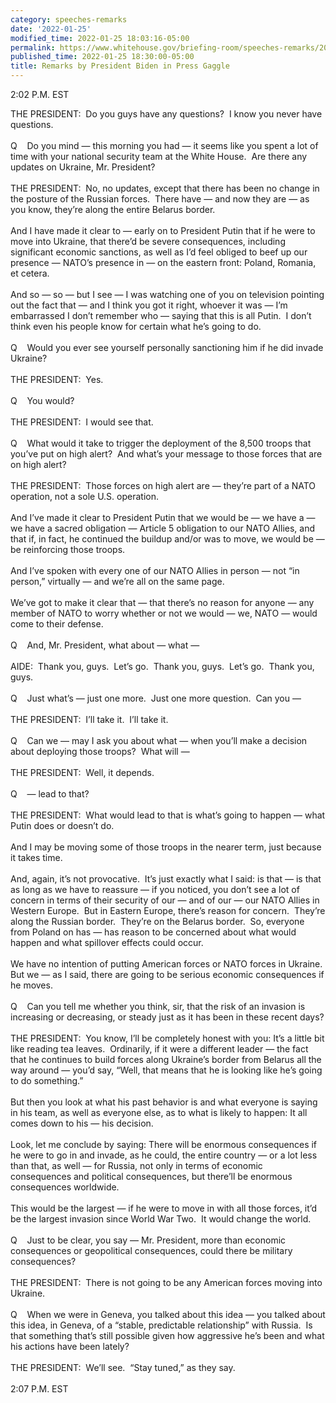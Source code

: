 ```yaml
---
category: speeches-remarks
date: '2022-01-25'
modified_time: 2022-01-25 18:03:16-05:00
permalink: https://www.whitehouse.gov/briefing-room/speeches-remarks/2022/01/25/remarks-by-president-biden-in-press-gaggle-4/
published_time: 2022-01-25 18:30:00-05:00
title: Remarks by President Biden in Press Gaggle
---
```

 
2:02 P.M. EST

THE PRESIDENT:  Do you guys have any questions?  I know you never have
questions.  
   
Q    Do you mind — this morning you had — it seems like you spent a lot
of time with your national security team at the White House.  Are there
any updates on Ukraine, Mr. President?  
   
THE PRESIDENT:  No, no updates, except that there has been no change in
the posture of the Russian forces.  There have — and now they are — as
you know, they’re along the entire Belarus border.   
   
And I have made it clear to — early on to President Putin that if he
were to move into Ukraine, that there’d be severe consequences,
including significant economic sanctions, as well as I’d feel obliged to
beef up our presence — NATO’s presence in — on the eastern front:
Poland, Romania, et cetera.   
   
And so — so — but I see — I was watching one of you on television
pointing out the fact that — and I think you got it right, whoever it
was — I’m embarrassed I don’t remember who — saying that this is all
Putin.  I don’t think even his people know for certain what he’s going
to do.   
   
Q    Would you ever see yourself personally sanctioning him if he did
invade Ukraine?   
   
THE PRESIDENT:  Yes.  
   
Q    You would?  
   
THE PRESIDENT:  I would see that.  
   
Q    What would it take to trigger the deployment of the 8,500 troops
that you’ve put on high alert?  And what’s your message to those forces
that are on high alert?  
   
THE PRESIDENT:  Those forces on high alert are — they’re part of a NATO
operation, not a sole U.S. operation.  
   
And I’ve made it clear to President Putin that we would be — we have a —
we have a sacred obligation — Article 5 obligation to our NATO Allies,
and that if, in fact, he continued the buildup and/or was to move, we
would be — be reinforcing those troops.   
   
And I’ve spoken with every one of our NATO Allies in person — not “in
person,” virtually — and we’re all on the same page.  
   
We’ve got to make it clear that — that there’s no reason for anyone —
any member of NATO to worry whether or not we would — we, NATO — would
come to their defense.  
   
Q    And, Mr. President, what about — what —  
   
AIDE:  Thank you, guys.  Let’s go.  Thank you, guys.  Let’s go.  Thank
you, guys.     
   
Q    Just what’s — just one more.  Just one more question.  Can you —  
   
THE PRESIDENT:  I’ll take it.  I’ll take it.   
   
Q    Can we — may I ask you about what — when you’ll make a decision
about deploying those troops?  What will —  
   
THE PRESIDENT:  Well, it depends.  
   
Q    — lead to that?  
   
THE PRESIDENT:  What would lead to that is what’s going to happen — what
Putin does or doesn’t do.   
   
And I may be moving some of those troops in the nearer term, just
because it takes time.   
   
And, again, it’s not provocative.  It’s just exactly what I said: is
that — is that as long as we have to reassure — if you noticed, you
don’t see a lot of concern in terms of their security of our — and of
our — our NATO Allies in Western Europe.  But in Eastern Europe, there’s
reason for concern.  They’re along the Russian border.  They’re on the
Belarus border.  So, everyone from Poland on has — has reason to be
concerned about what would happen and what spillover effects could
occur.   
   
We have no intention of putting American forces or NATO forces in
Ukraine.  But we — as I said, there are going to be serious economic
consequences if he moves.  
   
Q    Can you tell me whether you think, sir, that the risk of an
invasion is increasing or decreasing, or steady just as it has been in
these recent days?  
   
THE PRESIDENT:  You know, I’ll be completely honest with you: It’s a
little bit like reading tea leaves.  Ordinarily, if it were a different
leader — the fact that he continues to build forces along Ukraine’s
border from Belarus all the way around — you’d say, “Well, that means
that he is looking like he’s going to do something.”  
   
But then you look at what his past behavior is and what everyone is
saying in his team, as well as everyone else, as to what is likely to
happen: It all comes down to his — his decision.  
   
Look, let me conclude by saying: There will be enormous consequences if
he were to go in and invade, as he could, the entire country — or a lot
less than that, as well — for Russia, not only in terms of economic
consequences and political consequences, but there’ll be enormous
consequences worldwide.  
   
This would be the largest — if he were to move in with all those forces,
it’d be the largest invasion since World War Two.  It would change the
world.  
   
Q    Just to be clear, you say — Mr. President, more than economic
consequences or geopolitical consequences, could there be military
consequences?  
   
THE PRESIDENT:  There is not going to be any American forces moving into
Ukraine.  
   
Q    When we were in Geneva, you talked about this idea — you talked
about this idea, in Geneva, of a “stable, predictable relationship” with
Russia.  Is that something that’s still possible given how aggressive
he’s been and what his actions have been lately?  
   
THE PRESIDENT:  We’ll see.  “Stay tuned,” as they say.  
   
2:07 P.M. EST
